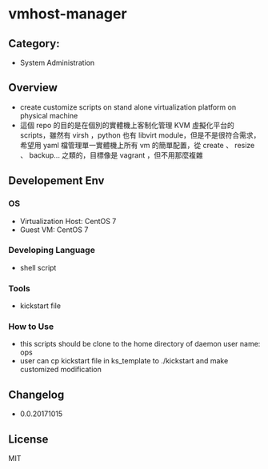 vmhost-manager
===

## Category:
- System Administration

## Overview
- create customize scripts on stand alone virtualization platform on physical machine
- 這個 repo 的目的是在個別的實體機上客制化管理 KVM 虛擬化平台的 scripts，雖然有 virsh ，python 也有 libvirt module，但是不是很符合需求，希望用 yaml 檔管理單一實體機上所有 vm 的簡單配置，從 create 、 resize 、 backup... 之類的，目標像是 vagrant ，但不用那麼複雜

## Developement Env
### OS
- Virtualization Host: CentOS 7
- Guest VM: CentOS 7

### Developing Language
- shell script

### Tools
- kickstart file

### How to Use
- this scripts should be clone to the home directory of daemon user name: ops
- user can cp kickstart file in ks_template to ./kickstart and make customized modification

## Changelog
- 0.0.20171015

## License
MIT

